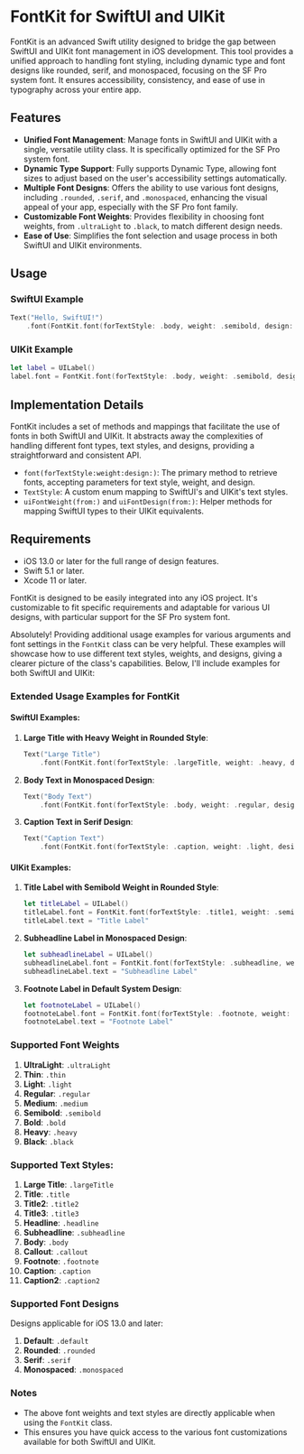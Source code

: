 # FontKit for SwiftUI and UIKit

FontKit is an advanced Swift utility designed to bridge the gap between SwiftUI and UIKit font management in iOS development. This tool provides a unified approach to handling font styling, including dynamic type and font designs like rounded, serif, and monospaced, focusing on the SF Pro system font. It ensures accessibility, consistency, and ease of use in typography across your entire app.

## Features

- **Unified Font Management**: Manage fonts in SwiftUI and UIKit with a single, versatile utility class. It is specifically optimized for the SF Pro system font.
- **Dynamic Type Support**: Fully supports Dynamic Type, allowing font sizes to adjust based on the user's accessibility settings automatically.
- **Multiple Font Designs**: Offers the ability to use various font designs, including `.rounded`, `.serif`, and `.monospaced`, enhancing the visual appeal of your app, especially with the SF Pro font family.
- **Customizable Font Weights**: Provides flexibility in choosing font weights, from `.ultraLight` to `.black`, to match different design needs.
- **Ease of Use**: Simplifies the font selection and usage process in both SwiftUI and UIKit environments.

## Usage

### SwiftUI Example

```swift
Text("Hello, SwiftUI!")
    .font(FontKit.font(forTextStyle: .body, weight: .semibold, design: .rounded))
```

### UIKit Example

```swift
let label = UILabel()
label.font = FontKit.font(forTextStyle: .body, weight: .semibold, design: .rounded)
```

## Implementation Details

FontKit includes a set of methods and mappings that facilitate the use of fonts in both SwiftUI and UIKit. It abstracts away the complexities of handling different font types, text styles, and designs, providing a straightforward and consistent API.

- `font(forTextStyle:weight:design:)`: The primary method to retrieve fonts, accepting parameters for text style, weight, and design.
- `TextStyle`: A custom enum mapping to SwiftUI's and UIKit's text styles.
- `uiFontWeight(from:)` and `uiFontDesign(from:)`: Helper methods for mapping SwiftUI types to their UIKit equivalents.

## Requirements

- iOS 13.0 or later for the full range of design features.
- Swift 5.1 or later.
- Xcode 11 or later.

FontKit is designed to be easily integrated into any iOS project. It's customizable to fit specific requirements and adaptable for various UI designs, with particular support for the SF Pro system font.

Absolutely! Providing additional usage examples for various arguments and font settings in the `FontKit` class can be very helpful. These examples will showcase how to use different text styles, weights, and designs, giving a clearer picture of the class's capabilities. Below, I'll include examples for both SwiftUI and UIKit:

### Extended Usage Examples for FontKit

#### SwiftUI Examples:

1. **Large Title with Heavy Weight in Rounded Style**:
    ```swift
    Text("Large Title")
        .font(FontKit.font(forTextStyle: .largeTitle, weight: .heavy, design: .rounded))
    ```

2. **Body Text in Monospaced Design**:
    ```swift
    Text("Body Text")
        .font(FontKit.font(forTextStyle: .body, weight: .regular, design: .monospaced))
    ```

3. **Caption Text in Serif Design**:
    ```swift
    Text("Caption Text")
        .font(FontKit.font(forTextStyle: .caption, weight: .light, design: .serif))
    ```

#### UIKit Examples:

1. **Title Label with Semibold Weight in Rounded Style**:
    ```swift
    let titleLabel = UILabel()
    titleLabel.font = FontKit.font(forTextStyle: .title1, weight: .semibold, design: .rounded)
    titleLabel.text = "Title Label"
    ```

2. **Subheadline Label in Monospaced Design**:
    ```swift
    let subheadlineLabel = UILabel()
    subheadlineLabel.font = FontKit.font(forTextStyle: .subheadline, weight: .medium, design: .monospaced)
    subheadlineLabel.text = "Subheadline Label"
    ```

3. **Footnote Label in Default System Design**:
    ```swift
    let footnoteLabel = UILabel()
    footnoteLabel.font = FontKit.font(forTextStyle: .footnote, weight: .regular)
    footnoteLabel.text = "Footnote Label"
    ```

### Supported Font Weights

1. **UltraLight**: `.ultraLight`
2. **Thin**: `.thin`
3. **Light**: `.light`
4. **Regular**: `.regular`
5. **Medium**: `.medium`
6. **Semibold**: `.semibold`
7. **Bold**: `.bold`
8. **Heavy**: `.heavy`
9. **Black**: `.black`

### Supported Text Styles:

1. **Large Title**: `.largeTitle`
2. **Title**: `.title`
3. **Title2**: `.title2`
4. **Title3**: `.title3`
5. **Headline**: `.headline`
6. **Subheadline**: `.subheadline`
7. **Body**: `.body`
8. **Callout**: `.callout`
9. **Footnote**: `.footnote`
10. **Caption**: `.caption`
11. **Caption2**: `.caption2`

### Supported Font Designs

Designs applicable for iOS 13.0 and later:

1. **Default**: `.default`
2. **Rounded**: `.rounded`
3. **Serif**: `.serif`
4. **Monospaced**: `.monospaced`

### Notes

- The above font weights and text styles are directly applicable when using the `FontKit` class.
- This ensures you have quick access to the various font customizations available for both SwiftUI and UIKit.
